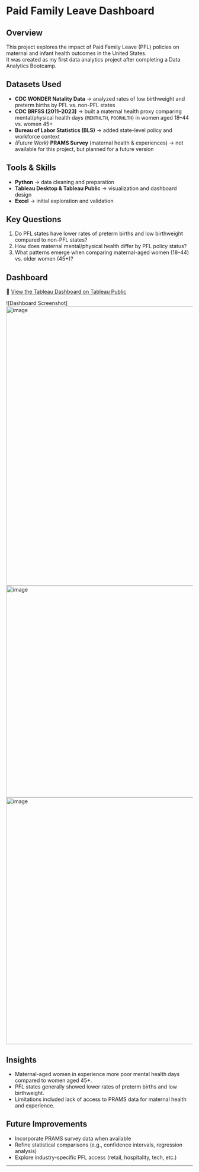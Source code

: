 # Paid Family Leave Dashboard  

## Overview  
This project explores the impact of Paid Family Leave (PFL) policies on maternal and infant health outcomes in the United States.  
It was created as my first data analytics project after completing a Data Analytics Bootcamp.  

## Datasets Used  
- **CDC WONDER Natality Data** → analyzed rates of low birthweight and preterm births by PFL vs. non-PFL states  
- **CDC BRFSS (2011–2023)** → built a maternal health proxy comparing mental/physical health days (`MENTHLTH`, `POORHLTH`) in women aged 18–44 vs. women 45+  
- **Bureau of Labor Statistics (BLS)** → added state-level policy and workforce context  
- *(Future Work)* **PRAMS Survey** (maternal health & experiences) → not available for this project, but planned for a future version  

## Tools & Skills  
- **Python** → data cleaning and preparation  
- **Tableau Desktop & Tableau Public** → visualization and dashboard design  
- **Excel** → initial exploration and validation  

## Key Questions  
1. Do PFL states have lower rates of preterm births and low birthweight compared to non-PFL states?  
2. How does maternal mental/physical health differ by PFL policy status?  
3. What patterns emerge when comparing maternal-aged women (18–44) vs. older women (45+)?  

## Dashboard  
🔗 [View the Tableau Dashboard on Tableau Public](https://public.tableau.com/app/profile/ianah.rae.bantay/vizzes)  

![Dashboard Screenshot]
<img width="638" height="755" alt="image" src="https://github.com/user-attachments/assets/9c78bbb9-d746-401a-8790-94ccb68b60e3" />
<img width="633" height="572" alt="image" src="https://github.com/user-attachments/assets/68f65799-37b1-48d6-bdd0-1827d4c11469" />
<img width="634" height="667" alt="image" src="https://github.com/user-attachments/assets/d316cb8f-9fda-4d64-bbbf-5964ed102307" />




## Insights  
- Maternal-aged women in experience more poor mental health days compared to women aged 45+.
- PFL states generally showed lower rates of preterm births and low birthweight.  
- Limitations included lack of access to PRAMS data for maternal health and experience.  

## Future Improvements  
- Incorporate PRAMS survey data when available  
- Refine statistical comparisons (e.g., confidence intervals, regression analysis)  
- Explore industry-specific PFL access (retail, hospitality, tech, etc.)  

---
